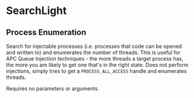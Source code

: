 # SearchLight

## Process Enumeration
Search for injectable processes (i.e. processes that code can be opened and written to) and enumerates the number of threads. This is useful for APC Queue Injection techniques - the more threads a 
target process has, the more you are likely to get one that's in the right state. Does not perform injections, simply tries to get a `PROCESS_ALL_ACCESS` handle and enumerates threads.

Requires no parameters or arguments.
